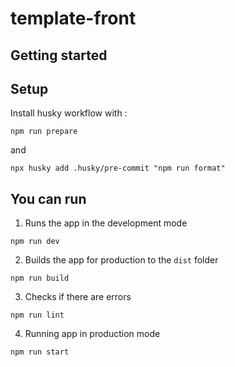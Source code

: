 # template-front

## Getting started

## Setup

Install husky workflow with :
```
npm run prepare
```
and 
```
npx husky add .husky/pre-commit "npm run format"
```

## You can run
1. Runs the app in the development mode
```
npm run dev
```

2. Builds the app for production to the `dist` folder
```
npm run build
```

3. Checks if there are errors
```
npm run lint
```

4. Running app in production mode
```
npm run start
```